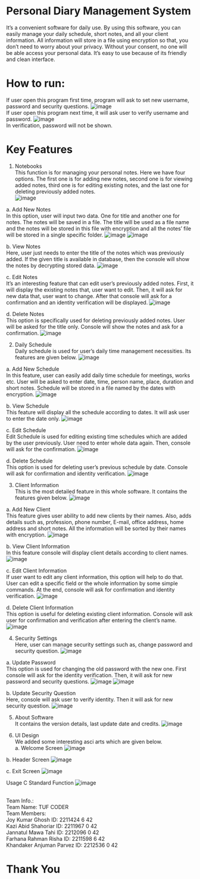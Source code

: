 # Personal Diary Management System
It’s a convenient software for daily use. By using this software, you can easily manage your daily schedule, short notes, and all your client information. All information will store in a file using encryption so that, you don’t need to worry about your privacy. Without your consent, no one will be able access your personal data. It’s easy to use because of its friendly and clean interface.
<br>
# How to run:
If user open this program first time, program will ask to set new username, password and security questions.
![image](https://github.com/LTJ508/Diary-Management-System-C/assets/146023894/7dc59269-0166-4f59-9a34-d38d80b41140)
<br>If user open this program next time, it will ask user to verify username and password.
![image](https://github.com/LTJ508/Diary-Management-System-C/assets/146023894/d3d9e7ce-1af1-4dc4-b11d-a3529fa696a1)
<br>In verification, password will not be shown.

# Key Features
1.	Notebooks
<br>This function is for managing your personal notes. Here we have four options. The first one is for adding new notes, second one is for viewing added notes, third one is for editing existing notes, and the last one for deleting previously added notes.  
![image](https://github.com/LTJ508/Diary-Management-System-C/assets/146023894/bec47d6d-4f98-46a8-8170-fa79b7ea3390)

a.	Add New Notes
<br>In this option, user will input two data. One for title and another one for notes. The notes will be saved in a file. The title will be used as a file name and the notes will be stored in this file with encryption and all the notes’ file will be stored in a single specific folder.
![image](https://github.com/LTJ508/Diary-Management-System-C/assets/146023894/9e8e1504-d0d7-4bba-b52b-e86415fd19b5)
![image](https://github.com/LTJ508/Diary-Management-System-C/assets/146023894/4516bdc0-d0c8-4784-a769-f0eb7f0d292f)

b.	View Notes
<br>Here, user just needs to enter the title of the notes which was previously added. If the given title is available in database, then the console will show the notes by decrypting stored data. 
![image](https://github.com/LTJ508/Diary-Management-System-C/assets/146023894/f14aa4b0-9622-4a33-afc4-6d2c3e5545b0)

c.	Edit Notes
<br>It’s an interesting feature that can edit user’s previously added notes. First, it will display the existing notes that, user want to edit. Then, it will ask for new data that, user want to change. After that console will ask for a confirmation and an identity verification will be displayed.
![image](https://github.com/LTJ508/Diary-Management-System-C/assets/146023894/5213b063-1c9e-40aa-8f60-5c4851498b17)

d.	Delete Notes
<br>This option is specifically used for deleting previously added notes. User will be asked for the title only. Console will show the notes and ask for a confirmation. 
![image](https://github.com/LTJ508/Diary-Management-System-C/assets/146023894/56a644e3-47a8-444d-86f2-cf96f385dd39)

2.	Daily Schedule
<br>Daily schedule is used for user’s daily time management necessities. Its features are given below.
![image](https://github.com/LTJ508/Diary-Management-System-C/assets/146023894/ffcdfa39-086c-41db-a6d6-61c5bdd59ee3)

a.	Add New Schedule
<br>In this feature, user can easily add daily time schedule for meetings, works etc. User will be asked to enter date, time, person name, place, duration and short notes. Schedule will be stored in a file named by the dates with encryption.
![image](https://github.com/LTJ508/Diary-Management-System-C/assets/146023894/ba423b96-c354-4e59-8984-e79440d1b211)

b.	View Schedule
<br>This feature will display all the schedule according to dates. It will ask user to enter the date only. 
![image](https://github.com/LTJ508/Diary-Management-System-C/assets/146023894/97e7a705-c9f2-4d4c-9ba6-4ef42db76f5d)

c.	Edit Schedule
<br>Edit Schedule is used for editing existing time schedules which are added by the user previously. User need to enter whole data again. Then, console will ask for the confirmation.
![image](https://github.com/LTJ508/Diary-Management-System-C/assets/146023894/ecb9890a-e242-4e45-884a-d71599783a5d)

d.	Delete Schedule
<br>This option is used for deleting user’s previous schedule by date. Console will ask for confirmation and identity verification.
![image](https://github.com/LTJ508/Diary-Management-System-C/assets/146023894/752f62e1-8551-43dd-93fa-a9006514afcf)

3.	Client Information
<br>This is the most detailed feature in this whole software. It contains the features given below.
![image](https://github.com/LTJ508/Diary-Management-System-C/assets/146023894/03b606f0-253a-4dc4-af82-2d71a4266856)

a.	Add New Client
<br>This feature gives user ability to add new clients by their names. Also, adds details such as, profession, phone number, E-mail, office address, home address and short notes. All the information will be sorted by their names with encryption.
![image](https://github.com/LTJ508/Diary-Management-System-C/assets/146023894/8afaddf6-9922-41ec-846a-e7da9a2487b1)

b.	View Client Information
<br>In this feature console will display client details according to client names.
![image](https://github.com/LTJ508/Diary-Management-System-C/assets/146023894/25ae5751-e5ae-42e4-bc23-9b7126d57261)

c.	Edit Client Information
<br>If user want to edit any client information, this option will help to do that. User can edit a specific field or the whole information by some simple commands.
At the end, console will ask for confirmation and identity verification. 
![image](https://github.com/LTJ508/Diary-Management-System-C/assets/146023894/9264b245-fa0a-4743-817e-cef16fff3408)

d.	Delete Client Information
<br>This option is useful for deleting existing client information. Console will ask user for confirmation and verification after entering the client’s name.
![image](https://github.com/LTJ508/Diary-Management-System-C/assets/146023894/1ea76904-a511-475e-90ee-178518aa2b81)

4.	Security Settings
<br>Here, user can manage security settings such as, change password and security question.
![image](https://github.com/LTJ508/Diary-Management-System-C/assets/146023894/e83c3727-b292-48d6-9cd7-1b493167f27c)

a.	Update Password
<br>This option is used for changing the old password with the new one. First console will ask for the identity verification. Then, it will ask for new password and security questions.
![image](https://github.com/LTJ508/Diary-Management-System-C/assets/146023894/10d92913-f43a-4ffb-b657-23786926bd0f)
![image](https://github.com/LTJ508/Diary-Management-System-C/assets/146023894/a52c6cf9-b700-41ba-97e0-00cc5aa4e9cc)

b.	Update Security Question
<br>Here, console will ask user to verify identity. Then it will ask for new security question.
![image](https://github.com/LTJ508/Diary-Management-System-C/assets/146023894/c9b73fa5-1565-4581-8edb-0e599fffabc0)

5.	About Software
<br>It contains the version details, last update date and credits.
![image](https://github.com/LTJ508/Diary-Management-System-C/assets/146023894/89715a1a-bd3c-4998-b2be-b1f019f8bcae)

6.	UI Design
<br>We added some interesting asci arts which are given below.
<br>a.	Welcome Screen
![image](https://github.com/LTJ508/Diary-Management-System-C/assets/146023894/d1cd7021-245f-4ca3-8524-084e5318081c)

b.	Header Screen
![image](https://github.com/LTJ508/Diary-Management-System-C/assets/146023894/299cb999-102c-448d-802b-607caa3e0f9f)

c.	Exit Screen
![image](https://github.com/LTJ508/Diary-Management-System-C/assets/146023894/fef9bbfc-c4dc-492e-a054-ea936add0708)

Usage C Standard Function
![image](https://github.com/LTJ508/Diary-Management-System-C/assets/146023894/7f7ac870-3fca-46e5-99f6-8db9291fb011)


<br>Team Info.:
<br>Team Name: TUF CODER
<br>Team Members:
<br>Joy Kumar Ghosh			ID: 2211424 6 42
<br>Kazi Abid Shahoriar		ID: 2211967 0 42
<br>Jannatul Mawa Tahi		ID: 2212096 0 42
<br>Farhana Rahman Risha		ID: 2211598 6 42
<br>Khandaker Anjuman Parvez	ID: 2212536 0 42

# Thank You
